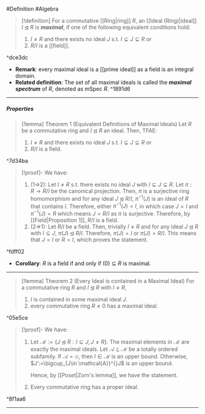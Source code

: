 #Definition #Algebra
> [!definition]
> For a commutative [[Ring|ring]] $R$, an [[Ideal (Ring)|ideal]] $I\unlhd R$ is ***maximal***, if one of the following equivalent conditions hold:
> 1. $I\neq R$ and there exists no ideal $J$ s.t. $I\subsetneq J\subsetneq R$ or
> 2. $R / I$ is a [[field]].

^dce3dc

- **Remark**: every maximal ideal is a [[prime ideal]] as a field is an integral domain.
- **Related definition**: The set of all maximal ideals is called the ***maximal spectrum*** of $R$, denoted as $\text{mSpec } R$. ^1891d6
---
##### Properties
> [!lemma] Theorem 1 (Equivalent Definitions of Maximal Ideals)
> Let $R$ be a commutative ring and $I\unlhd R$ an ideal. Then, TFAE:
> 1. $I\neq R$ and there exists no ideal $J$ s.t. $I\subsetneq J\subsetneq R$ or
> 2. $R / I$ is a field.

^7d34ba

> [!proof]-
> We have:
> 1. (1=>2): Let $I\neq R$ s.t. there exists no ideal $J$ with $I\subsetneq J\subsetneq R$. Let $\pi:R \to R / I$ be the canonical projection. Then, $\pi$ is a surjective ring homomorphism and for any ideal $J\unlhd R / I$, $\pi ^{-1}(J)$ is an ideal of $R$ that contains $I$. Therefore, either $\pi ^{-1}(J)=I$, in which case $J=I$ and $\pi ^{-1}(J)=R$ which means $J=R / I$ as $\pi$ is surjective. Therefore, by [[Field|Proposition 1]], $R / I$ is a field.
> 2. (2=>1): Let $R / I$ be a field. Then, trivially $I\neq R$ and for any ideal $J\unlhd R$ with $I\subseteq J$, $\pi(J)\unlhd R / I$. Therefore, $\pi(J)=I$ or $\pi(J)=R/I$. This means that $J=I$ or $R=I$, which proves the statement. 

^fdff02

- **Corollary**: $R$ is a field if and only if $(0)\subseteq R$ is maximal.
---
> [!lemma] Theorem 2 (Every Ideal is contained in a Maximal Ideal)
> For a commutative ring $R$ and $I\unlhd R$ with $I\neq R$, 
> 1. $I$ is contained in some maximal ideal $J$.
> 2. every commutative ring $R\neq 0$ has a maximal ideal.

^05e5ce

> [!proof]-
> We have:
> 1. Let $\mathcal{M}:=\{ J\unlhd R :I\subseteq J,J\neq R\}$. The maximal elements in $\mathcal{M}$ are exactly the maximal ideals. Let $\mathcal{A}\subseteq \mathcal{M}$ be a totally ordered subfamily. If $\mathcal{A}=\varnothing$, then $I\in \mathcal{M}$ is an upper bound. Otherwise, $J':=\bigcup_{J\in \mathcal{A}}^{}J$ is an upper bound. 
>    
>    Hence, by [[Poset|Zorn's lemma]], we have the statement.
> 2. Every commutative ring has a proper ideal.

^8f1aa6

---